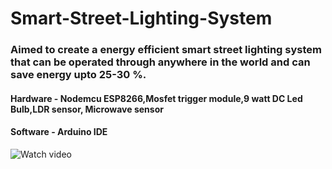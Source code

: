 # Smart-Street-Lighting-System

### Aimed to create a energy efficient smart street lighting system that can be operated through anywhere in the world and can save energy upto 25-30 %.
#### Hardware - Nodemcu ESP8266,Mosfet trigger module,9 watt DC Led Bulb,LDR sensor, Microwave sensor
#### Software - Arduino IDE

![Watch video](https://drive.google.com/file/d/1db9pk7-lhj7O--QETiZt9IBDhLT02x1j/view?usp=sharing)
